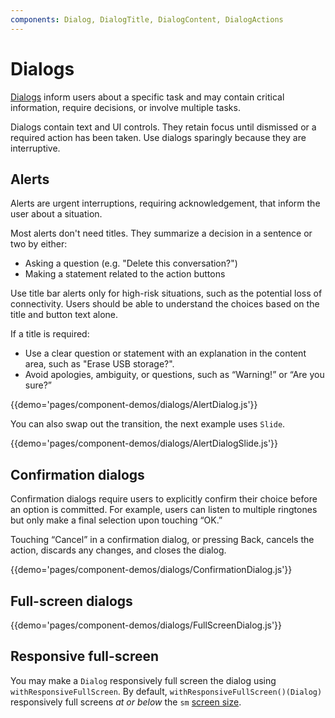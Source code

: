 ```yaml
---
components: Dialog, DialogTitle, DialogContent, DialogActions
---
```


# Dialogs

[Dialogs](https://material.google.com/components/dialogs.html) inform users about a specific task and may contain critical information, require decisions, or involve multiple tasks.

Dialogs contain text and UI controls.
They retain focus until dismissed or a required action has been taken.
Use dialogs sparingly because they are interruptive.

## Alerts

Alerts are urgent interruptions, requiring acknowledgement, that inform the user about a situation.

Most alerts don't need titles.
They summarize a decision in a sentence or two by either:
- Asking a question (e.g. "Delete this conversation?")
- Making a statement related to the action buttons

Use title bar alerts only for high-risk situations, such as the potential loss of connectivity.
Users should be able to understand the choices based on the title and button text alone.

If a title is required:

- Use a clear question or statement with an explanation in the content area, such as "Erase USB storage?".
- Avoid apologies, ambiguity, or questions, such as “Warning!” or “Are you sure?”

{{demo='pages/component-demos/dialogs/AlertDialog.js'}}

You can also swap out the transition, the next example uses `Slide`.

{{demo='pages/component-demos/dialogs/AlertDialogSlide.js'}}

## Confirmation dialogs

Confirmation dialogs require users to explicitly confirm their choice before an option is committed. For example, users can listen to multiple ringtones but only make a final selection upon touching “OK.”

Touching “Cancel” in a confirmation dialog, or pressing Back, cancels the action, discards any changes, and closes the dialog.

{{demo='pages/component-demos/dialogs/ConfirmationDialog.js'}}

## Full-screen dialogs

{{demo='pages/component-demos/dialogs/FullScreenDialog.js'}}

## Responsive full-screen

You may make a `Dialog` responsively full screen the dialog using `withResponsiveFullScreen`. By default, `withResponsiveFullScreen()(Dialog)` responsively full screens *at or below* the `sm` [screen size](/layout/basics).
